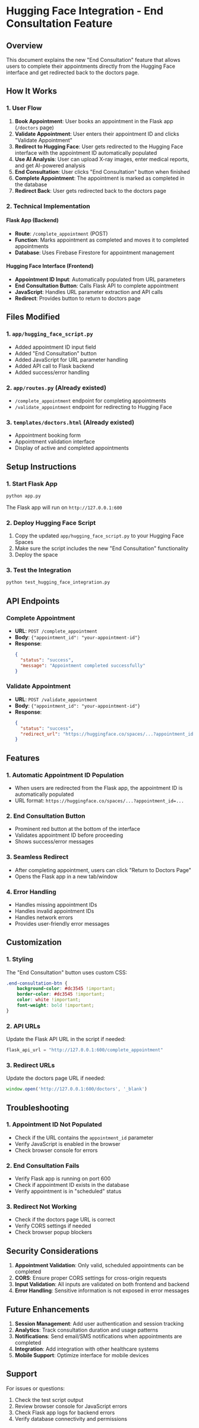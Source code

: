 # Hugging Face Integration - End Consultation Feature

## Overview

This document explains the new "End Consultation" feature that allows users to complete their appointments directly from the Hugging Face interface and get redirected back to the doctors page.

## How It Works

### 1. User Flow

1. **Book Appointment**: User books an appointment in the Flask app (`/doctors` page)
2. **Validate Appointment**: User enters their appointment ID and clicks "Validate Appointment"
3. **Redirect to Hugging Face**: User gets redirected to the Hugging Face interface with the appointment ID automatically populated
4. **Use AI Analysis**: User can upload X-ray images, enter medical reports, and get AI-powered analysis
5. **End Consultation**: User clicks "End Consultation" button when finished
6. **Complete Appointment**: The appointment is marked as completed in the database
7. **Redirect Back**: User gets redirected back to the doctors page

### 2. Technical Implementation

#### Flask App (Backend)
- **Route**: `/complete_appointment` (POST)
- **Function**: Marks appointment as completed and moves it to completed appointments
- **Database**: Uses Firebase Firestore for appointment management

#### Hugging Face Interface (Frontend)
- **Appointment ID Input**: Automatically populated from URL parameters
- **End Consultation Button**: Calls Flask API to complete appointment
- **JavaScript**: Handles URL parameter extraction and API calls
- **Redirect**: Provides button to return to doctors page

## Files Modified

### 1. `app/hugging_face_script.py`
- Added appointment ID input field
- Added "End Consultation" button
- Added JavaScript for URL parameter handling
- Added API call to Flask backend
- Added success/error handling

### 2. `app/routes.py` (Already existed)
- `/complete_appointment` endpoint for completing appointments
- `/validate_appointment` endpoint for redirecting to Hugging Face

### 3. `templates/doctors.html` (Already existed)
- Appointment booking form
- Appointment validation interface
- Display of active and completed appointments

## Setup Instructions

### 1. Start Flask App
```bash
python app.py
```
The Flask app will run on `http://127.0.0.1:600`

### 2. Deploy Hugging Face Script
1. Copy the updated `app/hugging_face_script.py` to your Hugging Face Spaces
2. Make sure the script includes the new "End Consultation" functionality
3. Deploy the space

### 3. Test the Integration
```bash
python test_hugging_face_integration.py
```

## API Endpoints

### Complete Appointment
- **URL**: `POST /complete_appointment`
- **Body**: `{"appointment_id": "your-appointment-id"}`
- **Response**: 
  ```json
  {
    "status": "success",
    "message": "Appointment completed successfully"
  }
  ```

### Validate Appointment
- **URL**: `POST /validate_appointment`
- **Body**: `{"appointment_id": "your-appointment-id"}`
- **Response**:
  ```json
  {
    "status": "success",
    "redirect_url": "https://huggingface.co/spaces/...?appointment_id=..."
  }
  ```

## Features

### 1. Automatic Appointment ID Population
- When users are redirected from the Flask app, the appointment ID is automatically populated
- URL format: `https://huggingface.co/spaces/...?appointment_id=...`

### 2. End Consultation Button
- Prominent red button at the bottom of the interface
- Validates appointment ID before proceeding
- Shows success/error messages

### 3. Seamless Redirect
- After completing appointment, users can click "Return to Doctors Page"
- Opens the Flask app in a new tab/window

### 4. Error Handling
- Handles missing appointment IDs
- Handles invalid appointment IDs
- Handles network errors
- Provides user-friendly error messages

## Customization

### 1. Styling
The "End Consultation" button uses custom CSS:
```css
.end-consultation-btn {
    background-color: #dc3545 !important;
    border-color: #dc3545 !important;
    color: white !important;
    font-weight: bold !important;
}
```

### 2. API URLs
Update the Flask API URL in the script if needed:
```python
flask_api_url = "http://127.0.0.1:600/complete_appointment"
```

### 3. Redirect URLs
Update the doctors page URL if needed:
```javascript
window.open('http://127.0.0.1:600/doctors', '_blank')
```

## Troubleshooting

### 1. Appointment ID Not Populated
- Check if the URL contains the `appointment_id` parameter
- Verify JavaScript is enabled in the browser
- Check browser console for errors

### 2. End Consultation Fails
- Verify Flask app is running on port 600
- Check if appointment ID exists in the database
- Verify appointment is in "scheduled" status

### 3. Redirect Not Working
- Check if the doctors page URL is correct
- Verify CORS settings if needed
- Check browser popup blockers

## Security Considerations

1. **Appointment Validation**: Only valid, scheduled appointments can be completed
2. **CORS**: Ensure proper CORS settings for cross-origin requests
3. **Input Validation**: All inputs are validated on both frontend and backend
4. **Error Handling**: Sensitive information is not exposed in error messages

## Future Enhancements

1. **Session Management**: Add user authentication and session tracking
2. **Analytics**: Track consultation duration and usage patterns
3. **Notifications**: Send email/SMS notifications when appointments are completed
4. **Integration**: Add integration with other healthcare systems
5. **Mobile Support**: Optimize interface for mobile devices

## Support

For issues or questions:
1. Check the test script output
2. Review browser console for JavaScript errors
3. Check Flask app logs for backend errors
4. Verify database connectivity and permissions 